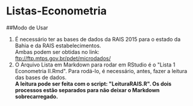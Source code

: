 # Listas-Econometria<br> 
##Modo de Usar<br> 
1. É necessário ter as bases de dados da RAIS 2015 para o estado da Bahia e da RAIS estabelecimentos. <br> 
Ambas podem ser obtidas no link: ftp://ftp.mtps.gov.br/pdet/microdados/<br> 
2. O Arquivo Lista em Markdown para rodar em RStudio é o "Lista 1 Econometria II.Rmd". Para rodá-lo, é necessário, antes, fazer a leitura das bases de dados.<br> 
**A leitura pode ser feita com o script: "LeituraRAIS.R". Os dois processos estão separados para não deixar o Markdown sobrecarregado.**<br> 

